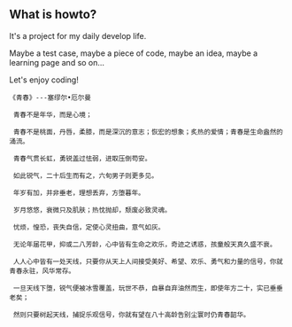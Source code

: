 What is howto?
---

It's a project for my daily develop life.

Maybe a test case, maybe a piece of code, maybe an idea, maybe a learning page and so on...

Let's enjoy coding!

```text
《青春》---塞缪尔•厄尔曼

 青春不是年华，而是心境；

 青春不是桃面，丹唇，柔膝，而是深沉的意志；恢宏的想象；炙热的爱情；青春是生命盎然的涌流。

 青春气贯长虹，勇锐盖过怯弱，进取压倒苟安。

 如此锐气，二十后生而有之，六旬男子则更多见。

 年岁有加，并非垂老，理想丢弃，方堕暮年。

 岁月悠悠，衰微只及肌肤；热忱抛却，颓废必致灵魂。

 忧烦，惶恐，丧失自信，定使心灵扭曲，意气如灰。

 无论年届花甲，抑或二八芳龄，心中皆有生命之欢乐，奇迹之诱惑，孩童般天真久盛不衰。

 人人心中皆有一处天线，只要你从天上人间接受美好、希望、欢乐、勇气和力量的信号，你就青春永驻，风华常存。

 一旦天线下堕，锐气便被冰雪覆盖，玩世不恭，自暴自弃油然而生，即使年方二十，实已垂垂老矣；

 然则只要树起天线，捕捉乐观信号，你就有望在八十高龄告别尘寰时仍青春韶华。
```
